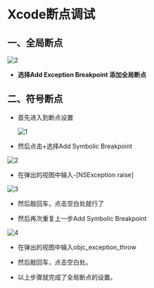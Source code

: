 # Xcode断点调试

## 一、全局断点

![2](/Users/ice/Desktop/work/Github/Note/Xcode/调试/Image/2.png)

+ **选择Add Exception Breakpoint 添加全局断点**

## 二、符号断点

+ 首先进入到断点设置

  ![1](/Users/ice/Desktop/work/Github/Note/Xcode/调试/Image/1.png)

+ 然后点击+选择Add Symbolic Breakpoint

![2](/Users/ice/Desktop/work/Github/Note/Xcode/调试/Image/2.png)

+ 在弹出的视图中输入-[NSException raise]

![3](/Users/ice/Desktop/work/Github/Note/Xcode/调试/Image/3.png)

+ 然后敲回车，点击空白处就行了

+ 然后再次重复上一步Add Symbolic Breakpoint

![4](/Users/ice/Desktop/work/Github/Note/Xcode/调试/Image/4.png)



+ 在弹出的视图中输入objc_exception_throw

+ 然后敲回车，点击空白处。

+ 以上步骤就完成了全局断点的设置。